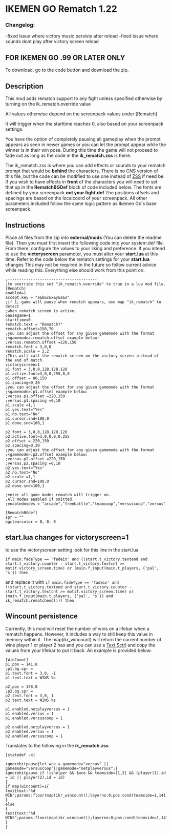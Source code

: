 # IKEMEN GO Rematch 1.22

### Changelog:
-fixed issue where victory music persists after reload
-fixed issue where sounds dont play after victory screen reload

## FOR IKEMEN GO .99 OR LATER ONLY
To download, go to the code button and download the zip.

## Description
This mod adds rematch support to any fight unless specified otherwise
by turning on the ik_rematch.override value

All values otherwise depend on the screenpack values under [Rematch]

It will trigger when the starttime reaches 0, also based on your screenpack settings.

You have the option of completely pausing all gameplay when the prompt appears as seen in 
newer games or you can let the prompt appear while the winner is in their win pose. During this
time the game will not proceed to fade out as long as the code in the **ik_rematch.zss** is there. 

The ik_rematch.zss is where you can add effects or sounds to your rematch prompt that would be **behind**
the characters. There is no CNS version of this file, but the code can be modified to use one instead of [ZSS](https://github.com/ikemen-engine/Ikemen-GO/wiki/ZSS) if need be.
If you wish to have effects in **front** of the characters you will need to set that up in the
**RematchBGDef** block of code included below. The fonts are defined by your screenpack **not your fight.def** 
The positions offsets and spacings are based on the localcoord of your screenpack. All other parameters included
follow the same logic pattern as Ikemen Go's base screenpack.

## Instructions
Place all files from the zip into **external/mods** (You can delete the readme file). Then you must first insert the following code into your system.def file. From there, configure the values
to your liking and preference. If you intend to use the **victoryscreen** parameter, you must alter your
**start.lua** at this time. Refer to the code below the rematch settings for your **start.lua** changes This may not be required in the future so follow current advice while reading this.
Everything else should work from this point on.

```
;---------------------------------------
;to override this set "ik_rematch.override" to true in a lua mod file.
[Rematch]
enabled=1
accept.key = "a&b&c&x&y&z&s"
;if 1, game will pause when rematch appears, use map "ik_rematch" to detect 
;when rematch screen is active.
pausegame=1
starttime=0
rematch.text = "Rematch?"
rematch.offset=150,70
;you can adjust the offset for any given gamemode with the format
;<gamemode>.rematch.offset example below:
;versus.rematch.offset =220,150
rematch.font = 3,0,0
rematch.scale = 2,2
;This will call the rematch screen on the victory screen instead of the end of match.
victoryscreen=1
p1.font = 3,0,0,128,128,128
p1.active.font=3,0,0,255,0,0
p1.offset = 80,150
p1.spacing=0,20
;you can adjust the offset for any given gamemode with the format
;<gamemode>.p1.offset example below:
;versus.p1.offset =220,150
;versus.p1.spacing =0,10
p1.scale =1,1
p1.yes.text="Yes"
p1.no.text="No"
p1.cursor.snd=100,0
p1.done.snd=100,1

p2.font = 3,0,0,128,128,128
p2.active.font=3,0,0,0,0,255
p2.offset = 220,150
p2.spacing=0,20
;you can adjust the offset for any given gamemode with the format
;<gamemode>.p2.offset example below:
;versus.p2.offset =220,150
;versus.p2.spacing =0,10
p2.yes.text="Yes"
p2.no.text="No"
p2.scale =1,1
p2.cursor.snd=100,0
p2.done.snd=100,1

;enter all game modes rematch will trigger on. 
;All modes enabled if omitted.
;enabledmodes = "arcade","freebattle","teamcoop","versuscoop","versus"

[RematchBGdef] 
spr = ""
bgclearcolor = 0, 0, 0
```

## start.lua changes for victoryscreen=1

to use the victoryscreen setting look for this line in the start.lua

```if main.fadeType == 'fadein' and ((start.t_victory.textend and start.t_victory.counter - start.t_victory.textcnt >= motif.victory_screen.time) or (main.f_input(main.t_players, {'pal', 's'}) then```

and replace it with 
```if main.fadeType == 'fadein' and ((start.t_victory.textend and start.t_victory.counter - start.t_victory.textcnt >= motif.victory_screen.time) or (main.f_input(main.t_players, {'pal', 's'}) and ik_rematch.rematchend())) then```

## Wincount persistence

Currently, this mod will reset the number of wins on a lifebar when a rematch happens. However, it includes a way to still keep this value in memory within it. 
The map(ikr_wincount) will return the current number of wins player 1 or player 2 has and you can use a [Text Sctrl](https://github.com/ikemen-engine/Ikemen-GO/wiki/State-controllers-(new)#text) and copy the values from your lifebar to put it back.
An example is provided below:

```
[WinCount]
p1.pos = 141,8
;p1.bg.spr = 
p1.text.font = 3,0, -1
p1.text.text = WINS %s

p2.pos = 178,8
;p2.bg.spr = 
p2.text.font = 3,0, 1
p2.text.text = WINS %s

p1.enabled.netplayversus = 1
p1.enabled.versus = 1
p1.enabled.versuscoop = 1

p2.enabled.netplayversus = 1
p2.enabled.versus = 1
p2.enabled.versuscoop = 1
```

Translates to the following in the **ik_rematch.zss**

```
[statedef -4]

ignorehitpause{let wce = gamemode="versus" || gamemode="versuscoop"||gamemode="netplayversus";}
ignorehitpause if !ishelper && $wce && teamside=[1,2] && (player(1),id = id || player(2),id = id)
{
if map(wincount)=1{
text{text:"%d WIN";params:floor(map(ikr_wincount));layerno:0;pos:cond(teamside=1,141,178),8;font:F3;bank:teamside;align:0;scale:1,1}
}
else
{
text{text:"%d WINS";params:floor(map(ikr_wincount));layerno:0;pos:cond(teamside=1,141,178),8;font:F3;bank:teamside;align:0;scale:1,1}
}
}
```
